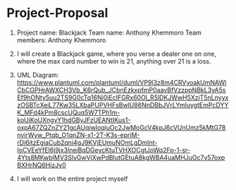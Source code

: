 # Project-Proposal

1. Project name: Blackjack 
  Team name: Anthony Khemmoro
  Team members: Anthony Khemmoro

2. I will create a Blackjack game, where you verse a dealer one on one, where the max card number to win is 21, anything over 21 is a loss.

3. UML Diagram: https://www.plantuml.com/plantuml/duml/VP9l3z8m4CRVyoakUmNAWlCbCGPHrAWXCH3Vb_K6rQub_JCbnEzkxpfmP0aavBfVzzppNBkL3yA5sEf9hONty5uu2TS9G0cTq16Ni0jEcIFGRx60Ol_R5lDKJWwH5XzjT5nLnyyxzOSBTcXeiL77Kw35LXbaPUPVHFsBwlU86NnDBbJVrLYmluygtEmPcDYYK_MFd4kPm8cscUQuq5W7TPh1m-koUiKoUXngyY1hdGByJFzUEANtIKus1-oxpA67ZQZnZY21gcAUqiwIoqiuOc2JwMoGcV4kpJ6cVUnUmz5kMtG78nvirWyw_Ptqb_O1qnZN-x1-2T-K3s-epriM-rDi6itzEgiaCub2qni4gJ9KVjEUmuNOmLgDmlnt-IoCVEeYfEI6j9jx3lneiBqDGeycKtuTVHXOCgtJoWq2Fp-1-sr-4Yts8MKwbIMV3SlvGwVjXwPdBIutGEtuA8kgWBA4uaMHJuOc7y57oxpBXHrNQ6HizJy0

4. I will work on the entire project myself
